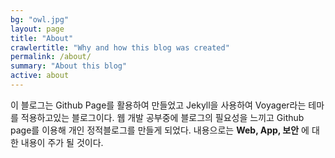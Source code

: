 ```yaml
---
bg: "owl.jpg"
layout: page
title: "About"
crawlertitle: "Why and how this blog was created"
permalink: /about/
summary: "About this blog"
active: about
---
```


이 블로그는 Github Page를 활용하여 만들었고 Jekyll을 사용하여 Voyager라는 테마를 적용하고있는 블로그이다.
웹 개발 공부중에 블로그의 필요성을 느끼고 Github page를 이용해 개인 정적블로그를 만들게 되었다.
내용으로는 **Web, App, 보안** 에 대한 내용이 주가 될 것이다.
